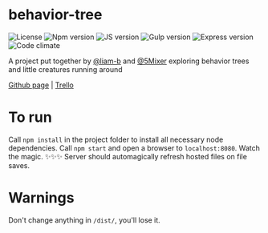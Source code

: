 # behavior-tree
![License](https://img.shields.io/badge/licence-MIT-blue.svg)
![Npm version](https://img.shields.io/badge/npm-^3.9.5-brightgreen.svg)
![JS version](https://img.shields.io/badge/js-es2015-brightgreen.svg)
![Gulp version](https://img.shields.io/badge/gulp-^3.9.1-green.svg)
![Express version](https://img.shields.io/badge/express-^4.14.0-green.svg)
![Code climate](https://codeclimate.com/github/liam-b/behavior-tree/badges/gpa.svg)

A project put together by [@liam-b](https://github.com/liam-b) and [@5Mixer](https://github.com/5Mixer) exploring behavior trees and little creatures running around

[Github page](https://liam-b.github.io/behavior-tree/) | [Trello](https://trello.com/b/EAB19j2M/artificial-creature-development)

# To run
Call `npm install` in the project folder to install all necessary node dependencies. Call `npm start` and open a browser to `localhost:8080`. Watch the magic. ✨✨✨
Server should automagically refresh hosted files on file saves.

# Warnings
Don't change anything in `/dist/`, you'll lose it.
